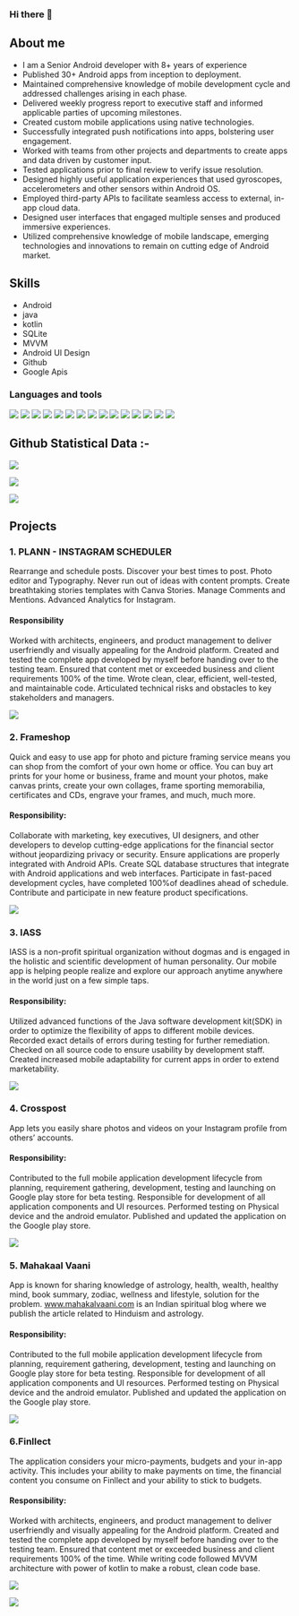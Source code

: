 ### Hi there 👋


## About me
- I am a Senior Android developer with 8+ years of experience
- Published 30+ Android apps from inception to deployment.
- Maintained comprehensive knowledge of mobile development cycle and addressed challenges arising in each phase.
- Delivered weekly progress report to executive staff and informed applicable parties of upcoming milestones.
- Created custom mobile applications using native technologies.
- Successfully integrated push notifications into apps, bolstering user engagement.
- Worked with teams from other projects and departments to create apps and data driven by customer input.
- Tested applications prior to final review to verify issue resolution.
- Designed highly useful application experiences that used gyroscopes, accelerometers and other sensors within Android OS.
- Employed third-party APIs to facilitate seamless access to external, in-app cloud data.
- Designed user interfaces that engaged multiple senses and produced immersive experiences.
- Utilized comprehensive knowledge of mobile landscape, emerging technologies and innovations to remain on cutting edge of Android market.

## Skills
- Android 
- java
- kotlin
- SQLite
- MVVM
- Android UI Design
- Github
- Google Apis

### Languages and tools

![](https://img.shields.io/badge/Kotlin-A97BFF?style=for-the-badge&logo=Kotlin&logoColor=white) ![](https://img.shields.io/badge/Java-b07219?style=for-the-badge&logo=java&logoColor=white) ![](https://img.shields.io/badge/Android_Studio-3DDC84?style=for-the-badge&logo=android-studio&logoColor=white) ![](https://img.shields.io/badge/Eclipse-2C2255?style=for-the-badge&logo=eclipse&logoColor=white) ![](https://img.shields.io/badge/Figma-F24E1E?style=for-the-badge&logo=figma&logoColor=white) ![](https://img.shields.io/badge/Postman-470137?style=for-the-badge&logo=Postman&logoColor=#FF61F6) ![](https://img.shields.io/badge/Sketch-470137?style=for-the-badge&logo=sketch&logoColor=#FF61F6) ![](https://img.shields.io/badge/Trello-F24E1E?style=for-the-badge&logo=trello&logoColor=white) ![](https://img.shields.io/badge/Invision-ff0000?style=for-the-badge&logo=invision&logoColor=white) ![](https://img.shields.io/badge/freshdesk-F24E1E?style=for-the-badge&logo=freshdesk&logoColor=white) ![](https://img.shields.io/badge/mixpanel-0040FF?style=for-the-badge&logo=mixpanel&logoColor=white) ![](https://img.shields.io/badge/onesignal-F24E1E?style=for-the-badge&logo=onesignal&logoColor=white) ![](https://img.shields.io/badge/firebase-ffcc33?style=for-the-badge&logo=firebase&logoColor=white) ![](https://img.shields.io/badge/Trello-0040FF?style=for-the-badge&logo=trello&logoColor=white) ![](https://img.shields.io/badge/Github-A97BFF?style=for-the-badge&logo=github&logoColor=white)

## Github Statistical Data :-

![](https://github-readme-stats.vercel.app/api/top-langs?username=amar2601&show_icons=true&locale=en&layout=compact)

![](https://github-readme-stats.vercel.app/api?username=amar2601&show_icons=true&locale=en)

![](https://github-readme-streak-stats.herokuapp.com/?user=amar2601)

## Projects
### 1. PLANN -  INSTAGRAM SCHEDULER
Rearrange and schedule posts. Discover your best times to post. Photo editor and Typography. Never run out of ideas with content prompts. Create breathtaking stories templates with Canva Stories. Manage Comments and Mentions. Advanced Analytics for Instagram.
#### Responsibility 
Worked with architects, engineers, and product management to deliver userfriendly and visually appealing for the Android platform. Created and tested the complete app developed by myself before handing over to the testing team. Ensured that content met or exceeded business and client requirements 100% of the time. Wrote clean, clear, efficient, well-tested, and maintainable code. Articulated technical risks and obstacles to key stakeholders and managers.

[![](https://images.weserv.nl/?url=https://user-images.githubusercontent.com/13249245/150682014-9c2ac651-afc4-457f-a436-4a0ab8d706a0.png&h=50)](https://play.google.com/store/apps/details?id=com.webhaus.planyourgramScheduler)

### 2. Frameshop
Quick and easy to use app for photo and picture framing service means you can shop from the comfort of your own home or office. You can buy art prints for your home or business, frame and mount your photos, make canvas prints, create your own collages, frame sporting memorabilia, certificates and CDs, engrave your frames, and much, much more.
#### Responsibility: 
Collaborate with marketing, key executives, UI designers, and other developers to develop cutting-edge applications for the financial sector without jeopardizing privacy or security. Ensure applications are properly integrated with Android APIs. Create SQL database structures that integrate with Android applications and web interfaces. Participate in fast-paced development cycles,  have completed 100%of deadlines ahead of schedule. Contribute and participate in new feature product specifications.

[![](https://images.weserv.nl/?url=https://user-images.githubusercontent.com/13249245/150682014-9c2ac651-afc4-457f-a436-4a0ab8d706a0.png&h=50)](https://play.google.com/store/apps/details?id=frameshop.app)

### 3. IASS
IASS is a non-profit spiritual organization without dogmas and is engaged in the holistic and scientific development of human personality. Our mobile app is helping people realize and explore our approach anytime anywhere in the world just on a few simple taps. 
#### Responsibility: 
Utilized advanced functions of the Java software development kit(SDK) in order to optimize the flexibility of apps to different mobile devices. Recorded exact details of errors during testing for further remediation. Checked on all source code to ensure usability by development staff. Created increased mobile adaptability for current apps in order to extend marketability. 

[![](https://images.weserv.nl/?url=https://user-images.githubusercontent.com/13249245/150682014-9c2ac651-afc4-457f-a436-4a0ab8d706a0.png&h=50)](https://play.google.com/store/apps/details?id=com.iassmeerut.iass)

### 4. Crosspost
App lets you easily share photos and videos on your Instagram profile from others’ accounts. 
#### Responsibility: 
Contributed to the full mobile application development lifecycle from planning, requirement gathering, development, testing and launching on Google play store for beta testing. Responsible for development of all application components and UI resources. Performed testing on Physical device and the android emulator. Published and updated the application on the Google play store.

[![](https://images.weserv.nl/?url=https://user-images.githubusercontent.com/13249245/150682014-9c2ac651-afc4-457f-a436-4a0ab8d706a0.png&h=50)](https://play.google.com/store/apps/details?id=com.synchsoft.crosspost)

### 5. Mahakaal Vaani
App is known for sharing knowledge of astrology, health, wealth, healthy mind, book summary, zodiac, wellness and lifestyle, solution for the problem. www.mahakalvaani.com is an Indian spiritual blog where we publish the article related to Hinduism and astrology. 
#### Responsibility: 
Contributed to the full mobile application development lifecycle from planning, requirement gathering, development, testing and launching on Google play store for beta testing. Responsible for development of all application components and UI resources. Performed testing on Physical device and the android emulator. Published and updated the application on the Google play store. 

[![](https://images.weserv.nl/?url=https://user-images.githubusercontent.com/13249245/150682014-9c2ac651-afc4-457f-a436-4a0ab8d706a0.png&h=50)](https://play.google.com/store/apps/details?id=com.mahakaalvaani)

### 6.Finllect
The application considers your micro-payments, budgets and your in-app activity. This includes your ability to make payments on time, the financial content you consume on Finllect and your ability to stick to budgets.
#### Responsibility:
Worked with architects, engineers, and product management to deliver userfriendly and visually appealing for the Android platform. Created and tested the complete app developed by myself before handing over to the testing team. Ensured that content met or exceeded business and client requirements 100% of the time. While writing code followed MVVM architecture with power of kotlin to make a robust, clean code base.

[![](https://images.weserv.nl/?url=https://user-images.githubusercontent.com/13249245/150682014-9c2ac651-afc4-457f-a436-4a0ab8d706a0.png&h=50)](https://play.google.com/store/apps/details?id=com.richtech.Finllect)




![](https://komarev.com/ghpvc/?username=amar2601&color=brightgreen)
